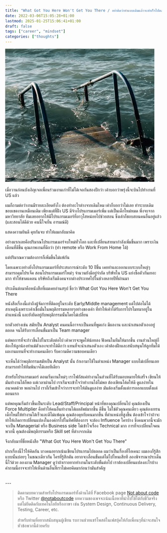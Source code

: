 ```yaml
---
title: "What Got You Here Won't Get You There / อย่าคิดว่าทำแบบเดิมแล้วจะสำเร็จไปตลอด"
date: 2022-03-06T15:05:28+01:00
lastmod: 2025-01-25T15:06:41+01:00
draft: false
tags: ["career", "mindset"]
categories: ["thoughts"]
---
```



![Photo by Szabo Viktor on Unsplash](/img/covers/pool-stair-01.png)


เมื่อวานก่อนบังเอิญเจอเพื่อนร่วมงานเก่าที่ไม่ได้เจอกันสองปีกว่า เค้าบอกว่าพรุ่งนี้จะบินไปทำงานที่ ​US แล้ว

ผมก็ถามต่อว่างานมีรายละเอียดยังไง ต้องทำอะไรต่างจากเดิมไหม เค้าก็บอกว่าไม่เลย ทำระบบเดิม ขอบเขตงานเหมือนเดิม เพียงแต่ที่ฝั่ง US มีจ้างโปรแกรมเมอร์เพิ่ม แต่เป็นเด็กใหม่หมด พึ่งจบจากมหาวิทยาลัย ทีมเลยอยากให้มีโปรแกรมเมอร์ที่อาวุโสหน่อยไปช่วยสอน ซึ่งเค้าก็ชอบสอนคนอื่นอยู่แล้ว (และสอนได้ดีด้วย คนนี้ใจเย็น อารมณ์ดี)

แสดงความยินดี คุยกันจบ ทำให้ผมกลับมาคิด

<!--more-->

อย่างแรกเลยคือปริมาณโปรแกรมเมอร์จบใหม่ทั่วโลก และที่เปลี่ยนสายมากำลังเพิ่มขึ้นมาก เพราะเงินเดือนที่ดีขึ้น คุณภาพงานที่ดีกว่า (ทำ remote หรือ Work From Home ได้)

แต่ปริมาณความต้องการก็เพิ่มขึ้นไม่แพ้กัน

โดยเฉพาะอย่างยิ่งโปรแกรมเมอร์ที่ประสบการณ์ระดับ 10 ปีขึ้น เคยทำและออกแบบระบบใหญ่ๆ สามารถคุมโปรเจ็ค สอนโปรแกรมเมอร์ใหม่ๆ จำนวนยังมีอยู่จำกัด บริษัทใน US แย่งซื้อตัวกันเยอะมาก ทำให้ขาดแคลน บริษัทถึงเริ่มดึงคนจากต่างประเทศไปในช่วงหลายปีที่ผ่านมา

ประเด็นต่อมาคือหนังสือที่ผมเคยอ่านสรุป ชื่อว่า What Got You Here Won't Get You There

หนังสือเรื่องนี้เล่าถึงผู้จัดการที่ติดอยู่ในระดับ Early/Middle management แต่ไปต่อไม่ได้ สาเหตุนึงเพราะเค้าเชื่อมั่นในพฤติกรรมหลายๆอย่างของเค้า ที่ทำให้เค้าได้รับการโปรโมทมาอยู่ในตำแหน่งนี้ และยังยึดอยู่กับพฤติกรรมนั้นโดยไม่เปลี่ยน

ยกตัวอย่างเช่น สมัยเป็น Analyst คนคนนี้อาจจะเป็นคนที่พูดเก่ง มีผลงาน และนำเสนอตัวเองอยู่ตลอด จนได้รับการเลื่อนขั้นมาเป็น ​Team manager

แต่พอการที่จะก้าวขึ้นไปในระดับต่อไป เค้าควรจะพูดให้น้อยลง ฟังคนในทีมให้มากขึ้น งานส่วนใหญ่ก็ต้องให้ลูกน้องทำแม้ตัวเองจะทำได้ดีกว่า แทนที่จะนำเสนอตัวเอง เค้าต้องฝึกและสนับสนุนให้ลูกทีมได้ผลงานแทนที่จะทำงานคนเดียว รับความดีความชอบคนเดียว

จะเห็นได้ว่าพฤติกรรมสมัยเป็น Analyst นั้น ถ้าเอามาใช้ในตำแหน่ง Manager แบบไม่เปลี่ยนเลย สามารถทำให้ทีมพินาจได้เลยทีเดียว

สำหรับโปรแกรมเมอร์ ตอนเริ่มงานใหม่ๆ เราโฟกัสแค่ทำงานในส่วนที่ได้รับมอบหมายให้เสร็จ เขียนให้มันทำงานได้ก็พอ แต่เวลาผ่านไป เราเริ่มจะเข้าใจว่าทำงานได้ไม่พอ ต้องเขียนโค้ดให้ดี ดูแลง่ายในอนาคตด้วย พอผ่านไป เราก็เริ่มเข้าใจว่าการจะทำให้มันดูแลง่าย มันต้องเริ่มตั้งแต่การออกแบบตั้งแต่ตอนแรก

แต่พอคุณเริ่มก้าวขึ้นเป็นระดับ Lead/Staff/Principal หน้าที่ของคุณเปลี่ยนไป คุณต้องเป็น Force Multiplier คือทำให้คนอื่นทำงานได้ผลลัพธ์มากขึ้น ดีขึ้น ไม่ใช่ตัวคุณคนเดียว คุณต้องเทรนเด็กใหม่ให้ทำงานได้เร็วและดีไม่แพ้คุณ คุณต้องคุยกับคนมากขึ้น ที่ตำแหน่งที่สูงขึ้น ต้องเข้าใจว่าถ้าจะทำให้เกิดการเปลี่ยนแปลงในองค์กรไปในทิศที่ต้องการ จะต้อง Influence ใครบ้าง ซึ่งคนพวกนี้จะมักจะเป็น Managerial หรือ Business side ไม่เข้าใจเรื่อง Technical มาก การที่จะเปลี่ยนใจคนพวกนี้ คุณต้องมีพฤติกรรมหรือ Skill set ที่ต่างจากเดิม

จึงกลับมาที่ชื่อหนังสือ "What Got You Here Won't Get You There"

ฝากเรื่องนี้ไว้ให้คิดกัน บางคนอยากเน้นเขียนโปรแกรมไปตลอด ผมว่าเป็นเรื่องที่โอเคนะ ผมเองก็รู้สึกแบบนั้นบ่อยๆ ในขณะเดียวกัน ใครที่รู้สึกตัน อยากจะเลื่อนขั้นแต่ไม่ไปไหนเสียที ลองพิจารณาประเด็นนี้ไว้ด้วย ลองถาม Manager ดูว่าถ้าเราอยากทำงานในระดับขั้นต่อไป เราต้องเปลี่ยนแปลงอะไรบ้าง คำถามนี้อาจจะทำให้เห็นด้านอื่นที่เราไม่เคยคิดมาก่อนว่ามันสำคัญ


<br />
---

> ติดตามบทความสำหรับโปรแกรมเมอร์ทั้งด้านได้ที่ Facebook page [Not about code](http://facebook.com/notaboutcode) หรือ Twitter [@notaboutcode](https://twitter.com/notaboutcode/) บทความของเพจจะเน้นเนื้อหาที่นำไปใช้ได้กับชีวิตจริง แต่ไม่ยึดติดกับเทคโนโลยีหรือภาษา เช่น System Design, Continuous Delivery, Testing, Career, etc.
> <br />
> <br />
> สำหรับท่านที่อยากสนับสนุนผู้เขียน รบกวนช่วยแชร์โพสต์ในเฟสบุ้คให้กับเพื่อนๆที่น่าจะสนใจหัวข้อพวกนี้ด้วยครับ